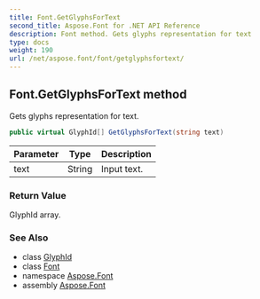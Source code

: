 ```yaml
---
title: Font.GetGlyphsForText
second_title: Aspose.Font for .NET API Reference
description: Font method. Gets glyphs representation for text
type: docs
weight: 190
url: /net/aspose.font/font/getglyphsfortext/
---
```

## Font.GetGlyphsForText method

Gets glyphs representation for text.

```csharp
public virtual GlyphId[] GetGlyphsForText(string text)
```

| Parameter | Type | Description |
| --- | --- | --- |
| text | String | Input text. |

### Return Value

GlyphId array.

### See Also

* class [GlyphId](../../../aspose.font.glyphs/glyphid/)
* class [Font](../)
* namespace [Aspose.Font](../../../aspose.font/)
* assembly [Aspose.Font](../../../)


